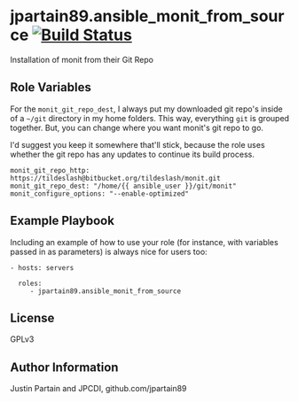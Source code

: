 jpartain89.ansible_monit_from_source [![Build Status](https://travis-ci.org/jpartain89/ansible_monit_from_source.svg?branch=master)](https://travis-ci.org/jpartain89/ansible_monit_from_source)
=========

Installation of monit from their Git Repo

Role Variables
--------------

For the `monit_git_repo_dest`, I always put my downloaded git repo's inside of a `~/git` directory in my home folders. This way, everything `git` is grouped together. But, you can change where you want monit's git repo to go.

I'd suggest you keep it somewhere that'll stick, because the role uses whether the git repo has any updates to continue its build process.

```
monit_git_repo_http: https://tildeslash@bitbucket.org/tildeslash/monit.git
monit_git_repo_dest: "/home/{{ ansible_user }}/git/monit"
monit_configure_options: "--enable-optimized"
```

Example Playbook
----------------

Including an example of how to use your role (for instance, with variables passed in as parameters) is always nice for users too:

    - hosts: servers

      roles:
         - jpartain89.ansible_monit_from_source

License
-------

GPLv3

Author Information
------------------

Justin Partain and JPCDI, github.com/jpartain89

